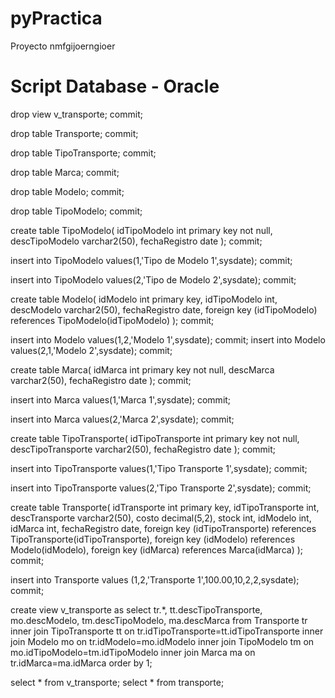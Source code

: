 # pyPractica
Proyecto nmfgijoerngioer

# Script Database - Oracle
drop view v_transporte; commit;

drop table Transporte; commit;

drop table TipoTransporte; commit;

drop table Marca; commit;

drop table Modelo; commit;

drop table TipoModelo; commit;

create table TipoModelo( idTipoModelo int primary key not null, descTipoModelo varchar2(50), fechaRegistro date ); commit;

insert into TipoModelo values(1,'Tipo de Modelo 1',sysdate); commit;

insert into TipoModelo values(2,'Tipo de Modelo 2',sysdate); commit;

create table Modelo( idModelo int primary key, idTipoModelo int, descModelo varchar2(50), fechaRegistro date, foreign key (idTipoModelo) references TipoModelo(idTipoModelo) ); commit;

insert into Modelo values(1,2,'Modelo 1',sysdate); commit; insert into Modelo values(2,1,'Modelo 2',sysdate); commit;

create table Marca( idMarca int primary key not null, descMarca varchar2(50), fechaRegistro date ); commit;

insert into Marca values(1,'Marca 1',sysdate); commit;

insert into Marca values(2,'Marca 2',sysdate); commit;

create table TipoTransporte( idTipoTransporte int primary key not null, descTipoTransporte varchar2(50), fechaRegistro date ); commit;

insert into TipoTransporte values(1,'Tipo Transporte 1',sysdate); commit;

insert into TipoTransporte values(2,'Tipo Transporte 2',sysdate); commit;

create table Transporte( idTransporte int primary key, idTipoTransporte int, descTransporte varchar2(50), costo decimal(5,2), stock int, idModelo int, idMarca int, fechaRegistro date, foreign key (idTipoTransporte) references TipoTransporte(idTipoTransporte), foreign key (idModelo) references Modelo(idModelo), foreign key (idMarca) references Marca(idMarca) ); commit;

insert into Transporte values (1,2,'Transporte 1',100.00,10,2,2,sysdate); commit;

create view v_transporte as select tr.*, tt.descTipoTransporte, mo.descModelo, tm.descTipoModelo, ma.descMarca from Transporte tr inner join TipoTransporte tt on tr.idTipoTransporte=tt.idTipoTransporte inner join Modelo mo on tr.idModelo=mo.idModelo inner join TipoModelo tm on mo.idTipoModelo=tm.idTipoModelo inner join Marca ma on tr.idMarca=ma.idMarca order by 1;

select * from v_transporte; select * from transporte;
